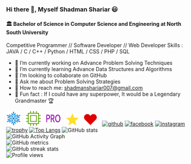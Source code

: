 ### Hi there 👋, Myself Shadman Shariar 😃
#### 🏛 Bachelor of Science in Computer Science and Engineering at North South University
Competitive Programmer // Software Developer // Web Developer
Skills : JAVA / C / C++ / Python / HTML / CSS / PHP / SQL
- 🥇 I’m currently working on Advance Problem Solving Techniques 
- 🥇 I’m currently learning Advance Data Structures and Algorithms 
- 🥇 I’m looking to collaborate on GitHub 
- 🥇 Ask me about Problem Solving Strategies 
- 🥇 How to reach me: shadmanshariar007@gmail.com
- 🥇 Fun fact : If I could have any superpower, It would be a Legendary Grandmaster 🏆

<a href='https://archiveprogram.github.com/'><img src='https://raw.githubusercontent.com/acervenky/animated-github-badges/master/assets/acbadge.gif' width='40' height='40'></a> <a href='https://docs.github.com/en/developers'><img src='https://raw.githubusercontent.com/acervenky/animated-github-badges/master/assets/devbadge.gif' width='40' height='40'></a> <a href='https://github.com/pricing'><img src='https://raw.githubusercontent.com/acervenky/animated-github-badges/master/assets/pro.gif' width='40' height='40'></a> <a href='https://stars.github.com/'><img src='https://raw.githubusercontent.com/acervenky/animated-github-badges/master/assets/starbadge.gif' width='35' height='35'></a> <a href='https://docs.github.com/en/github/supporting-the-open-source-community-with-github-sponsors'><img src='https://raw.githubusercontent.com/acervenky/animated-github-badges/master/assets/sponsorbadge.gif' width='35' height='35'></a> [<img src='https://cdn.jsdelivr.net/npm/simple-icons@3.0.1/icons/github.svg' alt='github' height='40'>](https://github.com/ShadmanShariar)  [<img src='https://cdn.jsdelivr.net/npm/simple-icons@3.0.1/icons/facebook.svg' alt='facebook' height='40'>](https://www.facebook.com/shadman.shahriar.007)  [<img src='https://cdn.jsdelivr.net/npm/simple-icons@3.0.1/icons/instagram.svg' alt='instagram' height='40'>](https://www.instagram.com/shadman_shariar/)
[![trophy](https://github-profile-trophy.vercel.app/?username=ShadmanShariar)](https://github.com/ryo-ma/github-profile-trophy)
[![Top Langs](https://github-readme-stats.vercel.app/api/top-langs/?username=ShadmanShariar)](https://github.com/anuraghazra/github-readme-stats)
![GitHub stats](https://github-readme-stats.vercel.app/api?username=ShadmanShariar&show_icons=true&count_private=true)  
![GitHub Activity Graph](https://activity-graph.herokuapp.com/graph?username=ShadmanShariar)  
![GitHub metrics](https://metrics.lecoq.io/ShadmanShariar)  
![GitHub streak stats](https://github-readme-streak-stats.herokuapp.com/?user=ShadmanShariar)  
![Profile views](https://gpvc.arturio.dev/ShadmanShariar)

